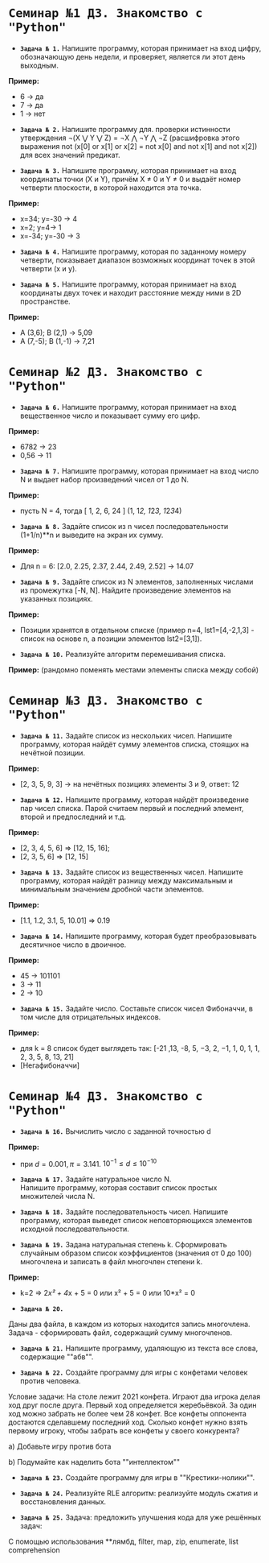 # `Семинар №1 ДЗ. Знакомство с "Python"`
* **`Задача № 1.`** 
Напишите программу, которая принимает на вход цифру, обозначающую день недели, и проверяет, является ли этот день выходным. 

**Пример:**
- 6 -> да
- 7 -> да
- 1 -> нет

* **`Задача № 2.`** Напишите программу для. проверки истинности утверждения ¬(X ⋁ Y ⋁ Z) = ¬X ⋀ ¬Y ⋀ ¬Z (расшифровка этого выражения not (x[0] or x[1] or x[2] = not x[0] and not x[1] and not x[2]) для всех значений предикат.

* **`Задача № 3.`** Напишите программу, которая принимает на вход координаты точки (X и Y), причём X ≠ 0 и Y ≠ 0 и выдаёт номер четверти плоскости, в которой находится эта точка.

**Пример:**
- x=34; y=-30 -> 4
- x=2; y=4-> 1
- x=-34; y=-30 -> 3

* **`Задача № 4.`** Напишите программу, которая по заданному номеру четверти, показывает диапазон возможных координат точек в этой четверти (x и y).

* **`Задача № 5.`** Напишите программу, которая принимает на вход координаты двух точек и находит расстояние между ними в 2D пространстве.

**Пример:**
- A (3,6); B (2,1) -> 5,09
- A (7,-5); B (1,-1) -> 7,21

# `Семинар №2 ДЗ. Знакомство с "Python"`
* **`Задача № 6.`** Напишите программу, которая принимает на вход вещественное число и показывает сумму его цифр.

**Пример:**
- 6782 -> 23
- 0,56 -> 11

* **`Задача № 7.`** Напишите программу, которая принимает на вход число N и выдает набор произведений чисел от 1 до N.

**Пример:**
- пусть N = 4, тогда [ 1, 2, 6, 24 ] (1, 1*2, 1*2*3, 1*2*3*4)

* **`Задача № 8.`** Задайте список из n чисел последовательности (1+1/n)**n и выведите на экран их сумму.

**Пример:**
- Для n = 6: [2.0, 2.25, 2.37, 2.44, 2.49, 2.52] -> 14.07

* **`Задача № 9.`** Задайте список из N элементов, заполненных числами из промежутка [-N, N]. Найдите произведение элементов на указанных позициях.

**Пример:**
- Позиции хранятся в отдельном списке (пример n=4, lst1=[4,-2,1,3] - список на основе n, а позиции элементов lst2=[3,1]).

* **`Задача № 10.`** Реализуйте алгоритм перемешивания списка.

**Пример:**
(рандомно поменять местами элементы списка между собой)

# `Семинар №3 ДЗ. Знакомство с "Python"`
* **`Задача № 11.`** Задайте список из нескольких чисел. Напишите программу, которая найдёт сумму элементов списка, стоящих на нечётной позиции.

**Пример:**
- [2, 3, 5, 9, 3] -> на нечётных позициях элементы 3 и 9, ответ: 12

* **`Задача № 12.`** Напишите программу, которая найдёт произведение пар чисел списка. Парой считаем первый и последний элемент, второй и предпоследний и т.д.

**Пример:**
- [2, 3, 4, 5, 6] => [12, 15, 16];
- [2, 3, 5, 6] => [12, 15]


* **`Задача № 13.`** Задайте список из вещественных чисел. Напишите программу, которая найдёт разницу между максимальным и минимальным значением дробной части элементов.

**Пример:**
- [1.1, 1.2, 3.1, 5, 10.01] => 0.19

* **`Задача № 14.`** Напишите программу, которая будет преобразовывать десятичное число в двоичное.

**Пример:**
- 45 -> 101101
- 3 -> 11
- 2 -> 10

* **`Задача № 15.`** Задайте число. Составьте список чисел Фибоначчи, в том числе для отрицательных индексов.

**Пример:**
- для k = 8 список будет выглядеть так: [-21 ,13, -8, 5, −3, 2, −1, 1, 0, 1, 1, 2, 3, 5, 8, 13, 21] 
- [Негафибоначчи]

# `Семинар №4 ДЗ. Знакомство с "Python"`

* **`Задача № 16.`** Вычислить число c заданной точностью d

**Пример:**

- при $d = 0.001, π = 3.141.$    $10^{-1} ≤ d ≤10^{-10}$

* **`Задача № 17.`** Задайте натуральное число N.  
 Напишите программу, которая составит список простых множителей числа N.

* **`Задача № 18.`** Задайте последовательность чисел. Напишите программу, которая выведет список неповторяющихся элементов исходной последовательности.

* **`Задача № 19.`** Задана натуральная степень k. Сформировать случайным образом список коэффициентов (значения от 0 до 100) многочлена и записать в файл многочлен степени k.

**Пример:**

- k=2 => 2*x² + 4*x + 5 = 0 или x² + 5 = 0 или 10*x² = 0

* **`Задача № 20.`**

Даны два файла, в каждом из которых находится запись многочлена. Задача - сформировать файл, содержащий сумму многочленов.

* **`Задача № 21.`** Напишите программу, удаляющую из текста все слова, содержащие ""абв"".

* **`Задача № 22.`** Создайте программу для игры с конфетами человек против человека.

Условие задачи: На столе лежит 2021 конфета. 
Играют два игрока делая ход друг после друга. 
Первый ход определяется жеребьёвкой. 
За один ход можно забрать не более чем 28 конфет. 
Все конфеты оппонента достаются сделавшему последний ход. 
Сколько конфет нужно взять первому игроку, чтобы забрать все конфеты у своего конкурента?

a) Добавьте игру против бота

b) Подумайте как наделить бота ""интеллектом""

* **`Задача № 23.`** Создайте программу для игры в ""Крестики-нолики"".

* **`Задача № 24.`** Реализуйте RLE алгоритм: реализуйте модуль сжатия и восстановления данных.

* **`Задача № 25.`** Задача: предложить улучшения кода для уже решённых задач:

С помощью использования **лямбд, filter, map, zip, enumerate, list comprehension